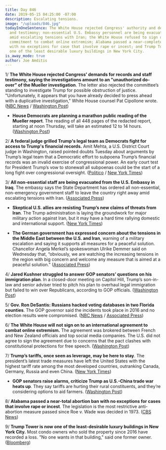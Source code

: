```yaml
---
title: Day 846
date: 2019-05-15 04:25:00 -07:00
description: Escalating tensions.
image: "/uploads/846.jpg"
todayInOneSentence: The White House rejected Congress' authority and demands for documents
  and testimony; non-essential U.S. Embassy personnel are being evacuated from Iraq
  amid escalating tensions with Iran; the White House refused to sign on to an international
  commitment to combat online extremism; Alabama passed a near-complete ban on abortions
  with no exceptions for case that involve rape or incest; and Trump Tower is now
  one of the least desirable luxury buildings in New York City.
is_away_mode: true
author: Joe Amditis
---
```


1/ **The White House rejected Congress' demands for records and staff testimony, saying the investigations amount to an "unauthorized do-over" of the Mueller investigation**. The letter also rejected the committee’s standing to investigate Trump for possible obstruction of justice. "Unfortunately, it appears that you have already decided to press ahead with a duplicative investigation," White House counsel Pat Cipollone wrote. ([NBC News](https://www.nbcnews.com/politics/donald-trump/white-house-rejects-congress-demands-says-investigations-amount-unauthorized-do-n1006016) / [Washington Post](https://www.washingtonpost.com/politics/no-do-over-on-mueller-probe-white-house-lawyer-tells-house-panel-saying-demands-for-records-staff-testimony-will-be-refused/2019/05/15/1ad19728-7715-11e9-b3f5-5673edf2d127_story.html))

* **House Democrats are planning a marathon public reading of the Mueller report**. The reading of all 448 pages of the redacted report, starting at noon Thursday, will take an estimated 12 to 14 hours. ([Washington Post](https://www.washingtonpost.com/politics/2019/05/14/house-democrats-plan-marathon-public-reading-mueller-report/))

2/ **A federal judge grilled Trump's legal team as Democrats fight for access to Trump's financial records.** Amit Mehta, a U.S. District Court judge in Washington, raised pointed doubts Tuesday about arguments by Trump’s legal team that a Democratic effort to subpoena Trump’s financial records was an invalid exercise of congressional power. An early court test for President Trump’s vow to stonewall all subpoenas could be the start of a long fight over congressional oversight. ([Politico](https://www.politico.com/story/2019/05/14/trump-subpoena-congress-legal-1318867) / [New York Times](https://www.nytimes.com/2019/05/14/us/politics/trump-financial-records-hearing.html))

3/ **All non-essential staff are being evacuated from the U.S. Embassy in Iraq**. The embassy says the State Department has ordered all non-essential, non-emergency government staff to leave the country right away amid escalating tensions with Iran. ([Associated Press](https://apnews.com/c61546f081e842f6b5d944ed20a204bc))

* **Skeptical U.S. allies are resisting Trump’s new claims of threats from Iran**. The Trump administration is laying the groundwork for major military action against Iran, but it may have a hard time rallying domestic and international support. ([New York Times](https://www.nytimes.com/2019/05/14/world/middleeast/trump-iran-threats.html))

* **The German government has expressed concern about the tensions in the Middle East between the U.S. and Iran**, warning of a military escalation and saying it supports all measures for a peaceful solution. Chancellor Angela Merkel’s spokeswoman Ulrike Demmer said on Wednesday that, “obviously, we are watching the increasing tensions in the region with big concern and welcome any measure that is aimed at a peaceful solution.” ([Associated Press](https://apnews.com/c61546f081e842f6b5d944ed20a204bc))

4/ **Jared Kushner struggled to answer GOP senators’ questions on his immigration plan**. In a closed-door meeting on Capitol Hill, Trump’s son-in-law and senior adviser tried to pitch his plan to overhaul legal immigration but failed to win over Republicans, according to GOP officials. ([Washington Post](https://www.washingtonpost.com/powerpost/kushner-struggles-to-answer-gop-senators-questions-on-his-immigration-plan/2019/05/14/c8d7ead0-7692-11e9-b3f5-5673edf2d127_story.html))

5/ **Gov. Ron DeSantis: Russians hacked voting databases in two Florida counties**. The GOP governor said the incidents took place in 2016 and no election results were compromised. ([NBC News](https://www.nbcnews.com/politics/elections/gov-desantis-russians-hacked-voting-databases-two-florida-counties-n1005461) / [Associated Press](https://apnews.com/a2af9039533b42bba0e4e04af11ecd67))

6/ **The White House will not sign on to an international agreement to combat online extremism.** The agreement was brokered between French and New Zealand officials and top social media companies. The U.S. did not agree to sign the agreement due to concerns that the pact clashes with constitutional protections for free speech. ([Washington Post](https://www.washingtonpost.com/technology/2019/05/15/white-house-will-not-sign-christchurch-pact-stamp-out-online-extremism-amid-free-speech-concerns/))

7/ **Trump’s tariffs, once seen as leverage, may be here to stay**. The president’s latest trade measures have left the United States with the highest tariff rate among the most developed countries, outranking Canada, Germany, Russia and even China. ([New York Times](https://www.nytimes.com/2019/05/14/us/politics/trump-tariffs-china.html))

* **GOP senators raise alarms, criticize Trump as U.S.-China trade war heats up**. They say tariffs are hurting their rural constituents, and they’re considering options to aid farmers. ([Washington Post](https://www.washingtonpost.com/business/economy/white-house-explores-new-farmer-bailout-plan-as-us-china-trade-war-heats-up/2019/05/14/a7ee018e-7641-11e9-bd25-c989555e7766_story.html))

8/ **Alabama passed a near-total abortion ban with no exceptions for cases that involve rape or incest**. The legislation is the most restrictive anti-abortion measure passed since Roe v. Wade was decided in 1973. ([CBS News](https://www.cbsnews.com/news/alabama-abortion-law-passed-alabama-passes-near-total-abortion-ban-with-no-exceptions-for-rape-or-incest-2019-05-14/))

9/ **Trump Tower is now one of the least-desirable luxury buildings in New York City.** Most condo owners who sold the property since 2016 have recorded a loss. "No one wants in that building," said one former owner. ([Bloomberg](https://www.bloomberg.com/news/articles/2019-05-14/trump-tower-is-now-one-of-nyc-s-least-desirable-luxury-buildings?srnd=premium))